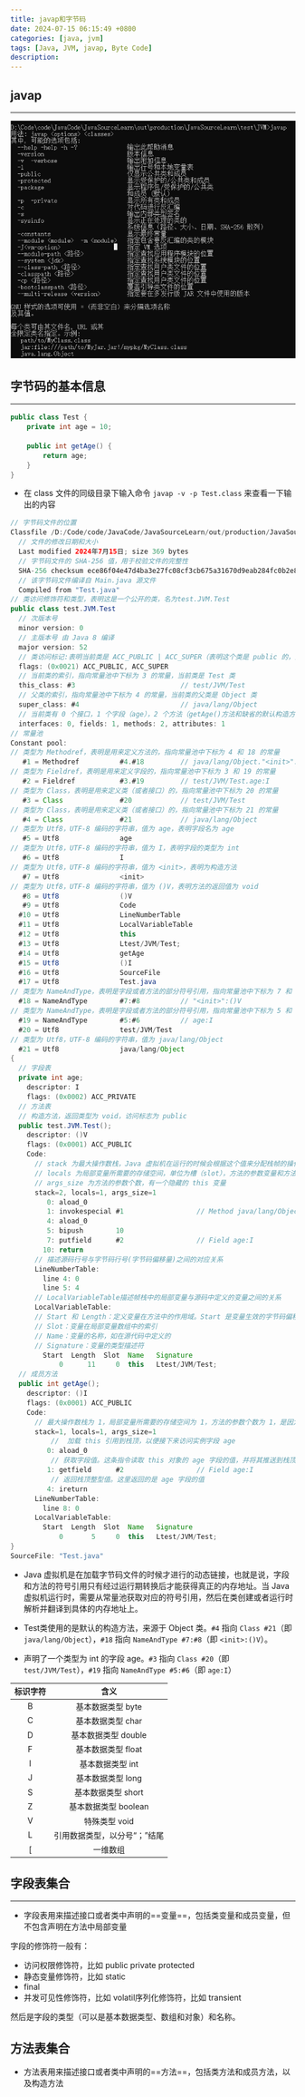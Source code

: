 ```yaml
---
title: javap和字节码
date: 2024-07-15 06:15:49 +0800
categories: [java, jvm]
tags: [Java, JVM, javap, Byte Code]
description: 
---
```

## javap

------

![image-20240715171332888](./javap和字节码.assets/image-20240715171332888.png)

## 字节码的基本信息

------

```java
public class Test {
    private int age = 10;

    public int getAge() {
        return age;
    }
}
```

- 在 class 文件的同级目录下输入命令 `javap -v -p Test.class` 来查看一下输出的内容

```java
// 字节码文件的位置
Classfile /D:/Code/code/JavaCode/JavaSourceLearn/out/production/JavaSourceLearn/test/JVM/Test.class
  // 文件的修改日期和大小
  Last modified 2024年7月15日; size 369 bytes
  // 字节码文件的 SHA-256 值，用于校验文件的完整性
  SHA-256 checksum ece86f04e47d4ba3e27fc08cf3cb675a31670d9eab284fc0b2e8487ed8ed1c73
  // 该字节码文件编译自 Main.java 源文件
  Compiled from "Test.java"
// 类访问修饰符和类型，表明这是一个公开的类，名为test.JVM.Test
public class test.JVM.Test
  // 次版本号
  minor version: 0
  // 主版本号 由 Java 8 编译
  major version: 52
  // 类访问标记:表明当前类是 ACC_PUBLIC | ACC_SUPER（表明这个类是 public 的，并且使用了 super 关键字）。
  flags: (0x0021) ACC_PUBLIC, ACC_SUPER
  // 当前类的索引，指向常量池中下标为 3 的常量，当前类是 Test 类
  this_class: #3                          // test/JVM/Test
  // 父类的索引，指向常量池中下标为 4 的常量，当前类的父类是 Object 类
  super_class: #4                         // java/lang/Object
  // 当前类有 0 个接口，1 个字段（age），2 个方法（getAge()方法和缺省的默认构造方法），1 个属性（该类仅有的一个属性是 SourceFIle，包含了源码文件的信息）。
  interfaces: 0, fields: 1, methods: 2, attributes: 1   
// 常量池
Constant pool:
// 类型为 Methodref，表明是用来定义方法的，指向常量池中下标为 4 和 18 的常量
   #1 = Methodref          #4.#18         // java/lang/Object."<init>":()V
// 类型为 Fieldref，表明是用来定义字段的，指向常量池中下标为 3 和 19 的常量
   #2 = Fieldref           #3.#19         // test/JVM/Test.age:I
// 类型为 Class，表明是用来定义类（或者接口）的，指向常量池中下标为 20 的常量
   #3 = Class              #20            // test/JVM/Test
// 类型为 Class，表明是用来定义类（或者接口）的，指向常量池中下标为 21 的常量
   #4 = Class              #21            // java/lang/Object
// 类型为 Utf8，UTF-8 编码的字符串，值为 age，表明字段名为 age
   #5 = Utf8               age
// 类型为 Utf8，UTF-8 编码的字符串，值为 I，表明字段的类型为 int
   #6 = Utf8               I
// 类型为 Utf8，UTF-8 编码的字符串，值为 <init>，表明为构造方法
   #7 = Utf8               <init>
// 类型为 Utf8，UTF-8 编码的字符串，值为 ()V，表明方法的返回值为 void
   #8 = Utf8               ()V
   #9 = Utf8               Code
  #10 = Utf8               LineNumberTable
  #11 = Utf8               LocalVariableTable
  #12 = Utf8               this
  #13 = Utf8               Ltest/JVM/Test;
  #14 = Utf8               getAge
  #15 = Utf8               ()I
  #16 = Utf8               SourceFile
  #17 = Utf8               Test.java
// 类型为 NameAndType，表明是字段或者方法的部分符号引用，指向常量池中下标为 7 和 8 的常量
  #18 = NameAndType        #7:#8          // "<init>":()V
// 类型为 NameAndType，表明是字段或者方法的部分符号引用，指向常量池中下标为 5 和 6 的常量
  #19 = NameAndType        #5:#6          // age:I
  #20 = Utf8               test/JVM/Test
// 类型为 Utf8，UTF-8 编码的字符串，值为 java/lang/Object
  #21 = Utf8               java/lang/Object
{
  // 字段表
  private int age;
    descriptor: I
    flags: (0x0002) ACC_PRIVATE
  // 方法表
  // 构造方法，返回类型为 void，访问标志为 public
  public test.JVM.Test();
    descriptor: ()V
    flags: (0x0001) ACC_PUBLIC
    Code:
      // stack 为最大操作数栈，Java 虚拟机在运行的时候会根据这个值来分配栈帧的操作数栈深度
      // locals 为局部变量所需要的存储空间，单位为槽（slot），方法的参数变量和方法内的局部变量都会存储在局部变量表中；局部变量表的容量以变量槽为最小单位，一个变量槽可以存放一个 32 位以内的数据类型，比如 boolean、byte、char、short、int、float、reference 和 returnAddress 类型；局部变量表所需的容量大小是在编译期间完成计算的，大小由编译器决定；对于实例方法（如构造方法），局部变量表的第一个位置（索引 0）总是用于存储 this 引用
      // args_size 为方法的参数个数，有一个隐藏的 this 变量
      stack=2, locals=1, args_size=1
         0: aload_0
         1: invokespecial #1                  // Method java/lang/Object."<init>":()V
         4: aload_0
         5: bipush        10
         7: putfield      #2                  // Field age:I
        10: return
      // 描述源码行号与字节码行号(字节码偏移量)之间的对应关系
      LineNumberTable:
        line 4: 0
        line 5: 4
      // LocalVariableTable描述帧栈中的局部变量与源码中定义的变量之间的关系
      LocalVariableTable:
      // Start 和 Length：定义变量在方法中的作用域。Start 是变量生效的字节码偏移量，Length 是它保持活动的长度。
      // Slot：变量在局部变量数组中的索引
      // Name：变量的名称，如在源代码中定义的
      // Signature：变量的类型描述符
        Start  Length  Slot  Name   Signature
            0      11     0  this   Ltest/JVM/Test;
  // 成员方法
  public int getAge();
    descriptor: ()I
    flags: (0x0001) ACC_PUBLIC
    Code:
      // 最大操作数栈为 1，局部变量所需要的存储空间为 1，方法的参数个数为 1，是因为局部变量只有一个隐藏的 this，并且字节码指令中只执行了一次 aload_0
      stack=1, locals=1, args_size=1
          //  加载 this 引用到栈顶，以便接下来访问实例字段 age
         0: aload_0
          // 获取字段值。这条指令读取 this 对象的 age 字段的值，并将其推送到栈顶。#2 是对常量池中的字段引用。
         1: getfield      #2                  // Field age:I
          // 返回栈顶整型值。这里返回的是 age 字段的值
         4: ireturn
      LineNumberTable:
        line 8: 0
      LocalVariableTable:
        Start  Length  Slot  Name   Signature
            0       5     0  this   Ltest/JVM/Test;
}
SourceFile: "Test.java"
```

- Java 虚拟机是在加载字节码文件的时候才进行的动态链接，也就是说，字段和方法的符号引用只有经过运行期转换后才能获得真正的内存地址。当 Java 虚拟机运行时，需要从常量池获取对应的符号引用，然后在类创建或者运行时解析并翻译到具体的内存地址上。

- Test类使用的是默认的构造方法，来源于 Object 类。`#4` 指向 `Class #21`（即 `java/lang/Object`），`#18` 指向 `NameAndType #7:#8`（即 `<init>:()V`）。

- 声明了一个类型为 int 的字段 age。`#3` 指向 `Class #20`（即 `test/JVM/Test`），`#19` 指向 `NameAndType #5:#6`（即 `age:I`）

| 标识字符 |             含义             |
| :------: | :--------------------------: |
|    B     |      基本数据类型 byte       |
|    C     |      基本数据类型 char       |
|    D     |     基本数据类型 double      |
|    F     |      基本数据类型 float      |
|    I     |       基本数据类型 int       |
|    J     |      基本数据类型 long       |
|    S     |      基本数据类型 short      |
|    Z     |     基本数据类型 boolean     |
|    V     |        特殊类型 void         |
|    L     | 引用数据类型，以分号“；”结尾 |
|    [     |           一维数组           |

## 字段表集合

------

- 字段表用来描述接口或者类中声明的==变量==，包括类变量和成员变量，但不包含声明在方法中局部变量

字段的修饰符一般有：

- 访问权限修饰符，比如 public private protected
- 静态变量修饰符，比如 static
- final
- 并发可见性修饰符，比如 volatil序列化修饰符，比如 transient

然后是字段的类型（可以是基本数据类型、数组和对象）和名称。

## 方法表集合

- 方法表用来描述接口或者类中声明的==方法==，包括类方法和成员方法，以及构造方法



















